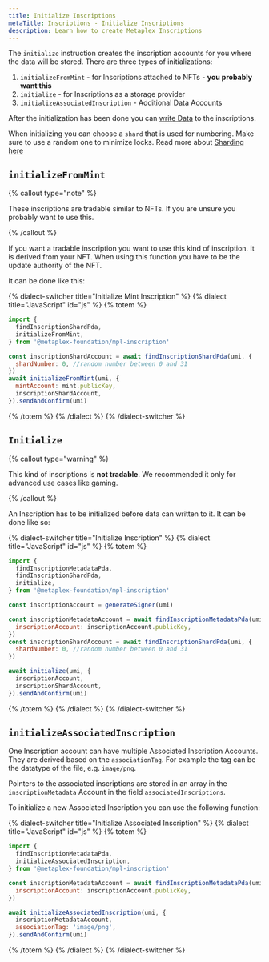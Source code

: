 ```yaml
---
title: Initialize Inscriptions
metaTitle: Inscriptions - Initialize Inscriptions
description: Learn how to create Metaplex Inscriptions
---
```


The `initialize` instruction creates the inscription accounts for you where the data will be stored. There are three types of initializations:

1. `initializeFromMint` - for Inscriptions attached to NFTs - **you probably want this**
2. `initialize` - for Inscriptions as a storage provider
3. `initializeAssociatedInscription` - Additional Data Accounts

After the initialization has been done you can [write Data](write) to the inscriptions.

When initializing you can choose a `shard` that is used for numbering. Make sure to use a random one to minimize locks. Read more about [Sharding here](sharding)

## `initializeFromMint`

{% callout type="note" %}

These inscriptions are tradable similar to NFTs. If you are unsure you probably want to use this.

{% /callout %}

If you want a tradable inscription you want to use this kind of inscription. It is derived from your NFT. When using this function you have to be the update authority of the NFT.

It can be done like this:

{% dialect-switcher title="Initialize Mint Inscription" %}
{% dialect title="JavaScript" id="js" %}
{% totem %}

```js
import {
  findInscriptionShardPda,
  initializeFromMint,
} from '@metaplex-foundation/mpl-inscription'

const inscriptionShardAccount = await findInscriptionShardPda(umi, {
  shardNumber: 0, //random number between 0 and 31
})
await initializeFromMint(umi, {
  mintAccount: mint.publicKey,
  inscriptionShardAccount,
}).sendAndConfirm(umi)
```

{% /totem %}
{% /dialect %}
{% /dialect-switcher %}

## `Initialize`

{% callout type="warning" %}

This kind of inscriptions is **not tradable**. We recommended it only for advanced use cases like gaming.

{% /callout %}

An Inscription has to be initialized before data can written to it. It can be done like so:

{% dialect-switcher title="Initialize Inscription" %}
{% dialect title="JavaScript" id="js" %}
{% totem %}

```js
import {
  findInscriptionMetadataPda,
  findInscriptionShardPda,
  initialize,
} from '@metaplex-foundation/mpl-inscription'

const inscriptionAccount = generateSigner(umi)

const inscriptionMetadataAccount = await findInscriptionMetadataPda(umi, {
  inscriptionAccount: inscriptionAccount.publicKey,
})
const inscriptionShardAccount = await findInscriptionShardPda(umi, {
  shardNumber: 0, //random number between 0 and 31
})

await initialize(umi, {
  inscriptionAccount,
  inscriptionShardAccount,
}).sendAndConfirm(umi)
```

{% /totem %}
{% /dialect %}
{% /dialect-switcher %}


## `initializeAssociatedInscription`

One Inscription account can have multiple Associated Inscription Accounts. They are derived based on the `associationTag`. For example the tag can be the datatype of the file, e.g. `image/png`.

Pointers to the associated inscriptions are stored in an array in the `inscriptionMetadata` Account in the field `associatedInscriptions`.

To initialize a new Associated Inscription you can use the following function:

{% dialect-switcher title="Initialize Associated Inscription" %}
{% dialect title="JavaScript" id="js" %}
{% totem %}

```js
import {
  findInscriptionMetadataPda,
  initializeAssociatedInscription,
} from '@metaplex-foundation/mpl-inscription'

const inscriptionMetadataAccount = await findInscriptionMetadataPda(umi, {
  inscriptionAccount: inscriptionAccount.publicKey,
})

await initializeAssociatedInscription(umi, {
  inscriptionMetadataAccount,
  associationTag: 'image/png',
}).sendAndConfirm(umi)
```

{% /totem %}
{% /dialect %}
{% /dialect-switcher %}

